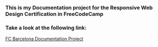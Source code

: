 <h3>This is my Documentation project for the Responsive Web Design Certification in FreeCodeCamp</h3>

<h3>Take a look at the following link:</h3>

<a href="https://4rch1tect.github.io/FC_Barcelona_Project/" target="_blank" >FC Barcelona Documentation Project<a>
